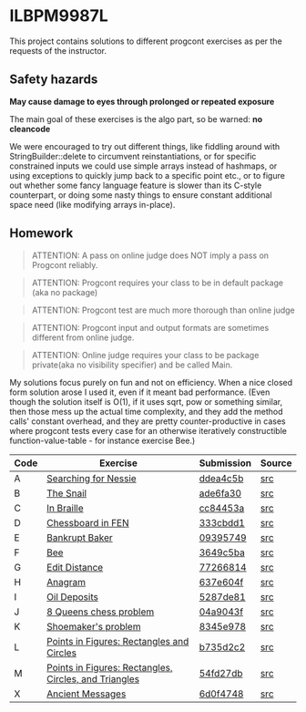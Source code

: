 # ILBPM9987L

This project contains solutions to different progcont exercises as per the requests of the instructor.

## Safety hazards

**May cause damage to eyes through prolonged or repeated exposure**

The main goal of these exercises is the algo part, so be warned: **no cleancode**

We were encouraged to try out different things, like fiddling around with StringBuilder::delete to circumvent reinstantiations,
or for specific constrained inputs we could use simple arrays instead of hashmaps,
or using exceptions to quickly jump back to a specific point etc.,
or to figure out whether some fancy language feature is slower than its C-style counterpart,
or doing some nasty things to ensure constant additional space need (like modifying arrays in-place).

## Homework

> ATTENTION: A pass on online judge does NOT imply a pass on Progcont reliably.

> ATTENTION: Progcont requires your class to be in default package (aka no package)

> ATTENTION: Progcont test are much more thorough than online judge

> ATTENTION: Progcont input and output formats are sometimes different from online judge.

> ATTENTION: Online judge requires your class to be package private(aka no visibility specifier) and be called Main.


My solutions focus purely on fun and not on efficiency.
When a nice closed form solution arose I used it, even if it meant bad performance.
(Even though the solution itself is O(1), if it uses sqrt, pow or something similar, 
then those mess up the actual time complexity, and they add the method calls' constant overhead, 
and they are pretty counter-productive in cases where progcont tests every case for an otherwise iteratively 
constructible function-value-table - for instance exercise Bee.)

| Code | Exercise | Submission | Source |
| ---- |----- | ----------- | ------------- |
| A | [Searching for Nessie](https://progcont.hu/progcont/100386/?pid=11044) | [ddea4c5b](https://progcont.hu/submission/?id=ddea4c5b-649c-4988-971b-da03efb129ee) | [src](src/main/java/Nessie.java) |
| B | [The Snail](https://progcont.hu/progcont/100386/?pid=573) | [ade6fa30](https://progcont.hu/submission/?id=ade6fa30-28ed-4908-bd37-8e5583118568) | [src](src/main/java/SnailConstO.java) |
| C | [In Braille](https://progcont.hu/progcont/100386/?pid=5797) | [cc84453a](https://progcont.hu/submission/?id=cc84453a-5453-4f76-a0d9-5f9b7312e980) | [src](src/main/java/BrailleDumb.java) |
| D | [Chessboard in FEN](https://progcont.hu/progcont/100386/?pid=10284) | [333cbdd1](https://progcont.hu/submission/?id=333cbdd1-cf4f-4fb3-9bf1-93b417149304) | [src](src/main/java/ChessboardInFEN.java) |
| E | [Bankrupt Baker](https://progcont.hu/progcont/100386/?pid=11308) | [09395749](https://progcont.hu/submission/?id=09395749-9f70-46c7-bbdd-a99d2b237b86) | [src](src/main/java/BankruptBaker.java) |
| F | [Bee](https://progcont.hu/progcont/100386/?pid=11000) | [3649c5ba](https://progcont.hu/submission/?id=3649c5ba-649d-42fc-8172-70acd105d81d) | [src](src/main/java/BeeClosedFormCached.java) |
| G | [Edit Distance](https://progcont.hu/progcont/100386/?pid=4898) | [77266814](https://progcont.hu/submission/?id=77266814-fa0b-4355-bbb2-530b0040ba43) | [src](src/main/java/EditDistanceDPTwoRowsOnly.java) |
| H | [Anagram](https://progcont.hu/progcont/100386/?pid=195) | [637e604f](https://progcont.hu/submission/?id=637e604f-3404-43a6-909c-45a24b383ffb) | [src](src/main/java/AnagramOrderNotPrecomputed.java) |
| I | [Oil Deposits](https://progcont.hu/progcont/100386/?locale=en&pid=195) | [5287de81](https://progcont.hu/submission/?id=5287de81-7219-40c4-8119-3768a669f7d6) | [src](src/main/java/OilDeposits.java) |
| J | [8 Queens chess problem](https://progcont.hu/progcont/100386/?pid=750) | [04a9043f](https://progcont.hu/submission/?id=04a9043f-6d46-42cf-a90a-4cd937cf93cb) | [src](src/main/java/QueensChessProblemProgcont.java) |
| K | [Shoemaker's problem](https://progcont.hu/progcont/100386/?pid=10026) | [8345e978](https://progcont.hu/submission/?id=8345e978-3d04-40da-9825-0dde6d246452) | [src](src/main/java/ShoemakersProblem.java) |
| L | [Points in Figures: Rectangles and Circles](https://progcont.hu/progcont/100386/?pid=477) | [b735d2c2](https://progcont.hu/submission/?id=b735d2c2-8db5-437a-a2a4-a4965fa7c7fd) | [src](src/main/java/RectanglesCirclesAndTriangles.java) |
| M | [Points in Figures: Rectangles, Circles, and Triangles](https://progcont.hu/progcont/100386/?pid=478) | [54fd27db](https://progcont.hu/submission/?id=54fd27db-fa79-4a7d-b694-aa8b07a1dee3) | [src](src/main/java/RectanglesCirclesAndTriangles.java) |
| X | [Ancient Messages](https://progcont.hu/progcont/100067/?pid=5130) | [6d0f4748](https://progcont.hu/submission/?id=6d0f4748-1e7f-4f11-a4f9-3d696a261dde) | [src](src/main/java/AncientMessages.java)